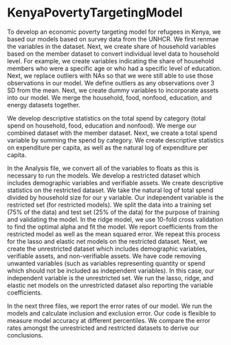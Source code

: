 # KenyaPovertyTargetingModel

To develop an economic poverty targeting model for refugees in Kenya, we based our models based on survey data from the UNHCR. We first renmae the variables in the dataset. Next, we create share of household variables based on the member dataset to convert individual level data to household level. For example, we create variables indicating the share of household members who were a specific age or who had a specific level of education. Next, we replace outliers with NAs so that we were still able to use those observations in our model. We define outliers as any observations over 3 SD from the mean. Next, we create dummy variables to incorporate assets into our model. We merge the household, food, nonfood, education, and energy datasets together. 

We develop descriptive statistics on the total spend by category (total spend on household, food, education and nonfood). We merge our combined dataset with the member dataset. Next, we create a total spend variable by summing the spend by category. We create descriptive statistics on expenditure per capita, as well as the natural log of expenditure per capita. 

In the Analysis file, we convert all of the variables to floats as this is necessary to run the models. We develop a restricted dataset which includes demographic variables and verifiable assets. We create descriptive statistics on the restricted dataset. We take the natural log of total spend divided by household size for our y variable. Our independent variable is the restricted set (for restricted models). We split the data into a training set (75% of the data) and test set (25% of the data) for the purpose of training and validating the model. In the ridge model, we use 10-fold cross validation to find the optimal alpha and fit the model. We report coefficients from the restricted model as well as the mean squared error. We repeat this process for the lasso and elastic net models on the restricted dataset. Next, we create the unrestricted dataset which includes demographic variables, verifiable assets, and non-verifiable assets. We have code removing unwanted variables (such as variables representing quantity or spend which should not be included as independent variables). In this case, our independent variable is the unrestricted set. We run the lasso, ridge, and elastic net models on the unrestricted dataset also reporting the variable coefficients.

In the next three files, we report the error rates of our model. We run the models and calculate inclusion and exclusion error. Our code is flexible to measure model accuracy at different percentiles. We compare the error rates amongst the unrestricted and restricted datasets to derive our conclusions. 
